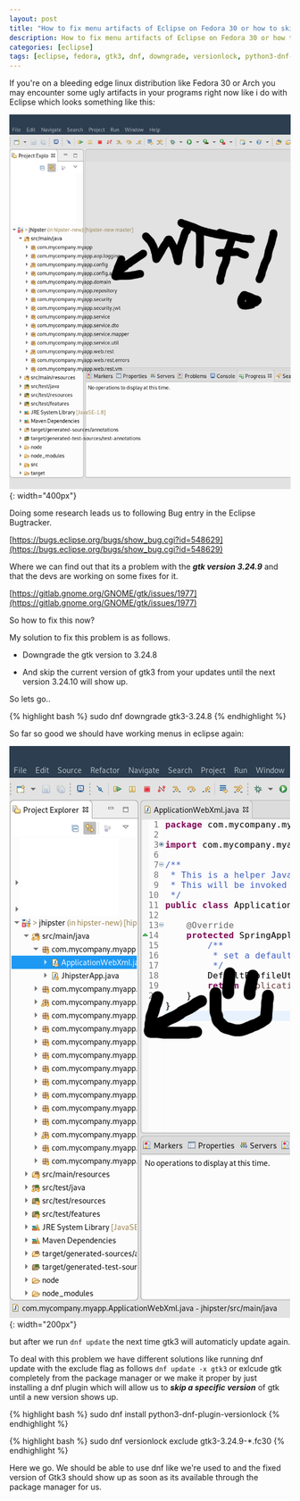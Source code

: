 ```yaml
---
layout: post
title: "How to fix menu artifacts of Eclipse on Fedora 30 or how to skip specific versions of packages with dnf"
description: How to fix menu artifacts of Eclipse on Fedora 30 or how to skip specific versions of packages with dnf.
categories: [eclipse]
tags: [eclipse, fedora, gtk3, dnf, downgrade, versionlock, python3-dnf-plugin-versionlock,  gtk3-3.24.9]
---
```


If you're on a bleeding edge linux distribution like Fedora 30 or Arch you may encounter some ugly artifacts in your programs right now like i do with Eclipse which looks something like this:

![screenshot eclipse with overlapping artifacts in the project explorer](/assets/img/posts/2019-07-10/eclipse.png){: width="400px"}

Doing some research leads us to following Bug entry in the Eclipse Bugtracker.


[https://bugs.eclipse.org/bugs/show_bug.cgi?id=548629](https://bugs.eclipse.org/bugs/show_bug.cgi?id=548629)

Where we can find out that its a problem with the ***gtk version 3.24.9*** and that the devs are working on some fixes for it.

[https://gitlab.gnome.org/GNOME/gtk/issues/1977](https://gitlab.gnome.org/GNOME/gtk/issues/1977)

So how to fix this now?

My solution to fix this problem is as follows.

* Downgrade the gtk version to 3.24.8

* And skip the current version of gtk3 from your updates until the next version 3.24.10 will show up.


So lets go..

{% highlight bash %}
sudo dnf downgrade gtk3-3.24.8
{% endhighlight %}

So far so good we should have working menus in eclipse again:


![screenshot eclipse fixed view](/assets/img/posts/2019-07-10/eclipse-fixed.png){: width="200px"}

but after we run ```dnf update``` the next time gtk3 will automaticly update again.

To deal with this problem we have different solutions like running dnf update with the exclude flag as follows ```dnf update -x gtk3``` or exlcude gtk completely from the package manager or we make it proper by just installing a dnf plugin which will allow us to ***skip a specific version*** of gtk until a new version shows up.

{% highlight bash %}
sudo dnf install python3-dnf-plugin-versionlock
{% endhighlight %}

{% highlight bash %}
sudo dnf versionlock exclude gtk3-3.24.9-*.fc30
{% endhighlight %}

Here we go. We should be able to use dnf like we're used to and the fixed version of Gtk3 should show up as soon as its available through the package manager for us.
